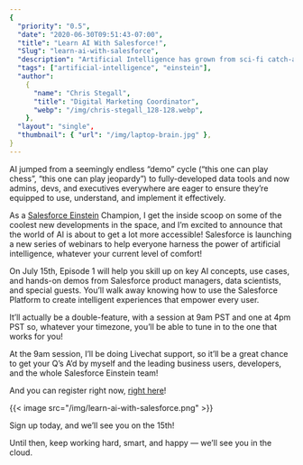 ```yaml
---
{
  "priority": "0.5",
  "date": "2020-06-30T09:51:43-07:00",
  "title": "Learn AI With Salesforce!",
  "Slug": "learn-ai-with-salesforce",
  "description": "Artificial Intelligence has grown from sci-fi catch-all to business necessity in the course of a few short years.",
  "tags": ["artificial-intelligence", "einstein"],
  "author":
    {
      "name": "Chris Stegall",
      "title": "Digital Marketing Coordinator",
      "webp": "/img/chris-stegall_128-128.webp",
    },
  "layout": "single",
  "thumbnail": { "url": "/img/laptop-brain.jpg" },
}
---
```


AI jumped from a seemingly endless “demo” cycle (“this one can play chess”, “this one can play jeopardy”) to fully-developed data tools and now admins, devs, and executives everywhere are eager to ensure they’re equipped to use, understand, and implement it effectively.

As a [Salesforce Einstein](https://www.salesforce.com/products/einstein/overview/) Champion, I get the inside scoop on some of the coolest new developments in the space, and I’m excited to announce that the world of AI is about to get a lot more accessible! Salesforce is launching a new series of webinars to help everyone harness the power of artificial intelligence, whatever your current level of comfort!

On July 15th, Episode 1 will help you skill up on key AI concepts, use cases, and hands-on demos from Salesforce product managers, data scientists, and special guests. You’ll walk away knowing how to use the Salesforce Platform to create intelligent experiences that empower every user.

It’ll actually be a double-feature, with a session at 9am PST and one at 4pm PST so, whatever your timezone, you’ll be able to tune in to the one that works for you!

At the 9am session, I’ll be doing Livechat support, so it’ll be a great chance to get your Q’s A’d by myself and the leading business users, developers, and the whole Salesforce Einstein team!

And you can register right now, [right here](https://www.salesforce.com/form/event/learn-ai-with-salesforce/)!

{{< image src="/img/learn-ai-with-salesforce.png" >}}

Sign up today, and we’ll see you on the 15th!

Until then, keep working hard, smart, and happy — we’ll see you in the cloud.
